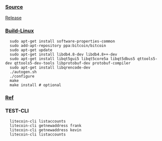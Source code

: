 ### [Source](https://github.com/litecoin-project/litecoin)

   [Release](https://github.com/litecoin-project/litecoin/releases)

### [Build-Linux](https://github.com/litecoin-project/litecoin/blob/master/doc/build-unix.md#to-build)

      sudo apt-get install software-properties-common
      sudo add-apt-repository ppa:bitcoin/bitcoin
      sudo apt-get update
      sudo apt-get install libdb4.8-dev libdb4.8++-dev
      sudo apt-get install libqt5gui5 libqt5core5a libqt5dbus5 qttools5-dev qttools5-dev-tools libprotobuf-dev protobuf-compiler
      sudo apt-get install libqrencode-dev
      ./autogen.sh
      ./configure
      make
      make install # optional

### [Ref]()

### TEST-CLI

      litecoin-cli listaccounts
      litecoin-cli getnewaddress frank
      litecoin-cli getnewaddress kevin
      litecoin-cli listaccounts

